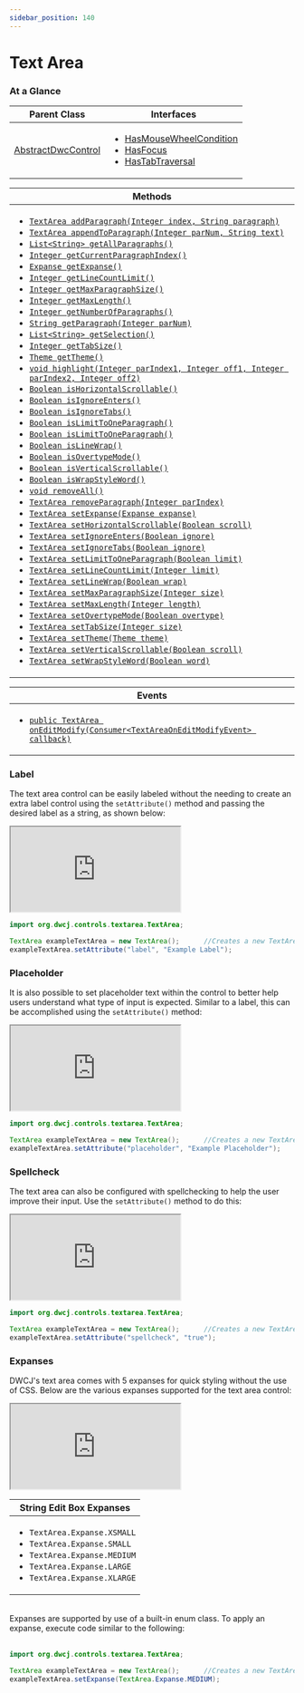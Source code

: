```yaml
---
sidebar_position: 140
---
```


# Text Area

### At a Glance

|Parent Class| Interfaces |
|------------|------------|
|[AbstractDwcControl](#)| <ul><li>[HasMouseWheelCondition](#)</li><li>[HasFocus](#)</li><li>[HasTabTraversal](#)</li></ul>|

| Methods |
|------------|
| <ul><li>[`TextArea addParagraph(Integer index, String paragraph)`](#)</li><li>[`TextArea appendToParagraph(Integer parNum, String text)`](#)</li><li>[`List<String> getAllParagraphs()`](#)</li><li>[`Integer getCurrentParagraphIndex()`](#)</li><li>[`Expanse getExpanse()`](#)</li><li>[`Integer getLineCountLimit()`](#)</li><li>[`Integer getMaxParagraphSize()`](#)</li><li>[`Integer getMaxLength()`](#)</li><li>[`Integer getNumberOfParagraphs()`](#)</li><li>[`String getParagraph(Integer parNum)`](#)</li><li>[`List<String> getSelection()`](#)</li><li>[`Integer getTabSize()`](#)</li><li>[`Theme getTheme()`](#)</li><li>[`void highlight(Integer parIndex1, Integer off1, Integer parIndex2, Integer off2)`](#)</li><li>[`Boolean isHorizontalScrollable()`](#)</li><li>[`Boolean isIgnoreEnters()`](#)</li><li>[`Boolean isIgnoreTabs()`](#)</li><li>[`Boolean isLimitToOneParagraph()`](#)</li><li>[`Boolean isLimitToOneParagraph()`](#)</li><li>[`Boolean isLineWrap()`](#)</li><li>[`Boolean isOvertypeMode()`](#)</li><li>[`Boolean isVerticalScrollable()`](#)</li><li>[`Boolean isWrapStyleWord()`](#)</li><li>[`void removeAll()`](#)</li><li>[`TextArea removeParagraph(Integer parIndex)`](#)</li><li>[`TextArea setExpanse(Expanse expanse)`](#)</li><li>[`TextArea setHorizontalScrollable(Boolean scroll)`](#)</li><li>[`TextArea setIgnoreEnters(Boolean ignore)`](#)</li><li>[`TextArea setIgnoreTabs(Boolean ignore)`](#)</li><li>[`TextArea setLimitToOneParagraph(Boolean limit)`](#)</li><li>[`TextArea setLineCountLimit(Integer limit)`](#)</li><li>[`TextArea setLineWrap(Boolean wrap)`](#)</li><li>[`TextArea setMaxParagraphSize(Integer size)`](#)</li><li>[`TextArea setMaxLength(Integer length)`](#)</li><li>[`TextArea setOvertypeMode(Boolean overtype)`](#)</li><li>[`TextArea setTabSize(Integer size)`](#)</li><li>[`TextArea setTheme(Theme theme)`](#)</li><li>[`TextArea setVerticalScrollable(Boolean scroll)`](#)</li><li>[`TextArea setWrapStyleWord(Boolean word)`](#)</li></ul>|


| Events |
|------------|
| <ul><li>[`public TextArea onEditModify(Consumer<TextAreaOnEditModifyEvent> callback)`](#)</li></ul> |

### Label


The text area control can be easily labeled without the needing to create an extra label control using the `setAttribute()` method and passing the desired label as a string, as shown below: <br/>

<iframe 
loading="lazy"
src='http://localhost:8888/webapp/controlsamples?class=control_demos.textareademos.TextAreaLabel' 
style={{"width": "100%", "height":"125px"}}></iframe><br/>

```java
import org.dwcj.controls.textarea.TextArea;

TextArea exampleTextArea = new TextArea();      //Creates a new TextArea
exampleTextArea.setAttribute("label", "Example Label");     
```



### Placeholder

It is also possible to set placeholder text within the control to better help users understand what type of input is expected. Similar to a label, this can be accomplished using the `setAttribute()` method: <br/>

<iframe 
loading="lazy"
src='http://localhost:8888/webapp/controlsamples?class=control_demos.textareademos.TextAreaPlaceholder' 
style={{"width": "100%", "height":"125px"}}></iframe><br/>

```java
import org.dwcj.controls.textarea.TextArea;

TextArea exampleTextArea = new TextArea();      //Creates a new TextArea
exampleTextArea.setAttribute("placeholder", "Example Placeholder");  
```


### Spellcheck

The text area can also be configured with spellchecking to help the user improve their input. Use the `setAttribute()` method to do this:

<iframe 
loading="lazy"
src='http://localhost:8888/webapp/controlsamples?class=control_demos.textareademos.TextAreaSpellcheck' 
style={{"width": "100%", "height":"125px"}}></iframe><br/>

```java
import org.dwcj.controls.textarea.TextArea;

TextArea exampleTextArea = new TextArea();      //Creates a new TextArea
exampleTextArea.setAttribute("spellcheck", "true");  
```

### Expanses

DWCJ's text area comes with 5 expanses for quick styling without the use of CSS.
Below are the various expanses supported for the text area control: <br/>

<iframe 
loading="lazy"
src='http://localhost:8888/webapp/controlsamples?class=control_demos.textareademos.TextAreaExpanse' 
style={{"width": "100%", "height":"125px"}}></iframe><br/>

|String Edit Box Expanses|
|-|
|<ul><li>```TextArea.Expanse.XSMALL```</li><li>```TextArea.Expanse.SMALL```</li><li>```TextArea.Expanse.MEDIUM```</li><li>```TextArea.Expanse.LARGE```</li><li>```TextArea.Expanse.XLARGE```</li></ul>|

<br/>Expanses are supported by use of a built-in enum class. To apply an expanse, execute code similar to the following: <br/><br />

```java
import org.dwcj.controls.textarea.TextArea;

TextArea exampleTextArea = new TextArea();      //Creates a new TextArea
exampleTextArea.setExpanse(TextArea.Expanse.MEDIUM);    
```